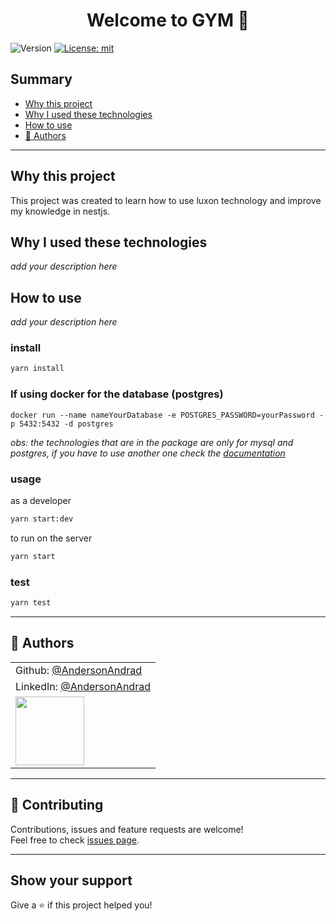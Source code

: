 <h1 align="center">Welcome to GYM 👋</h1>
<p>
  <img alt="Version" src="https://img.shields.io/badge/version-0.0.1-blue.svg?cacheSeconds=2592000" />
  <a href="#" target="_blank">
    <img alt="License: mit" src="https://img.shields.io/badge/License-mit-yellow.svg" />
  </a>
</p>




## Summary

- [Why this project](#why-this-project)
- [Why I used these technologies](#why-i-used-these-technologies)
- [How to use](#how-to-use)
- [👤 Authors](#👤-Authors)

---------------------------------------

## Why this project

This project was created to learn how to use luxon technology and improve my knowledge in nestjs.

## Why I used these technologies

*add your description here*

## How to use

*add your description here*

### install

```sh
yarn install
```

### If using docker for the database (postgres)

```
docker run --name nameYourDatabase -e POSTGRES_PASSWORD=yourPassword -p 5432:5432 -d postgres
```

*obs: the technologies that are in the package are only for mysql and postgres, if you have to use another one check the [documentation](https://docs.nestjs.com/techniques/database)*

### usage

as a developer

```sh
yarn start:dev
```

to run on the server

```sh
yarn start
```

### test

```sh
yarn test
```

-----------------------

## 👤 Authors

|                                                              |
| :----------------------------------------------------------- |
| Github: [@AndersonAndrad](https://github.com/AndersonAndrad) |
| LinkedIn: [@AndersonAndrad](https://linkedin.com/in/AndersonAndrad) |
| <img src="https://avatars0.githubusercontent.com/u/31743641?s=400&u=b6d9e1c428279846440325b0fae90f4b9c4d1d98&v=4" width="110"> |

--------------

## 🤝 Contributing

Contributions, issues and feature requests are welcome!<br />Feel free to check [issues page](https://github.com/AndersonAndrad/nest-socketio/issues). 

------------------------------

## Show your support

Give a ⭐️ if this project helped you!